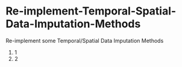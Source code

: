 # Re-implement-Temporal-Spatial-Data-Imputation-Methods
Re-implement some Temporal/Spatial Data Imputation Methods

1. 1
2. 2
